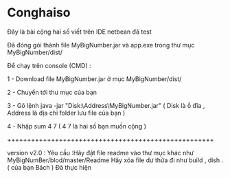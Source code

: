 # Conghaiso
Đây là bài cộng hai số viết trên IDE netbean đã test 

Đã đóng gói thành file MyBigNumber.jar và app.exe trong thư mục MyBigNumber/dist/

Để chạy trên console (CMD) :

  1 - Download file MyBigNumber.jar ở mục MyBigNumber/dist/
  
  2 - Chuyển tới thư mục của bạn
  
  3 - Gõ lệnh java -jar "Disk:\Address\MyBigNumber.jar" ( Disk là ổ đĩa , Address là địa chỉ folder lưu file của bạn )
  
  4 - Nhập sum 4 7 ( 4 7 là hai số bạn muốn cộng ) 
  
  ++++++++++++++++++++++++++++++++++++++++++++++++++++
  
  version v2.0 : Yêu cầu :Hãy đặt file readme vào thư mục khác như MyBigNumBer/blod/master/Readme 
Hãy xóa file dư thừa đi như build , dish . ( của bạn Bách ) Đã thực hiện
  
  
  



